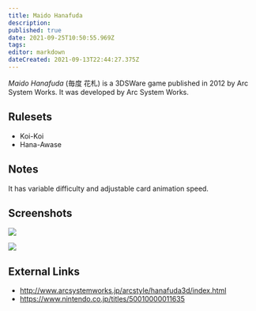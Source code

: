 ```yaml
---
title: Maido Hanafuda
description: 
published: true
date: 2021-09-25T10:50:55.969Z
tags: 
editor: markdown
dateCreated: 2021-09-13T22:44:27.375Z
---
```


_Maido Hanafuda_ (<span lang='ja'>毎度 花札</span>) is a 3DSWare game published in 2012 by Arc System Works.
It was developed by Arc System Works.

## Rulesets
- Koi-Koi
- Hana-Awase

## Notes

It has variable difficulty and adjustable card animation speed.

## Screenshots

![](https://www.arcsystemworks.jp/arcstyle/hanafuda3d/images/summary01.jpg)

![](https://www.arcsystemworks.jp/arcstyle/hanafuda3d/images/summary33.jpg)

## External Links
- http://www.arcsystemworks.jp/arcstyle/hanafuda3d/index.html
- https://www.nintendo.co.jp/titles/50010000011635